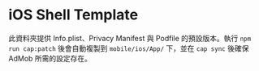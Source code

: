# iOS Shell Template

此資料夾提供 Info.plist、Privacy Manifest 與 Podfile 的預設版本。執行 `npm run cap:patch` 後會自動複製到 `mobile/ios/App/` 下，並在 `cap sync` 後確保 AdMob 所需的設定存在。
